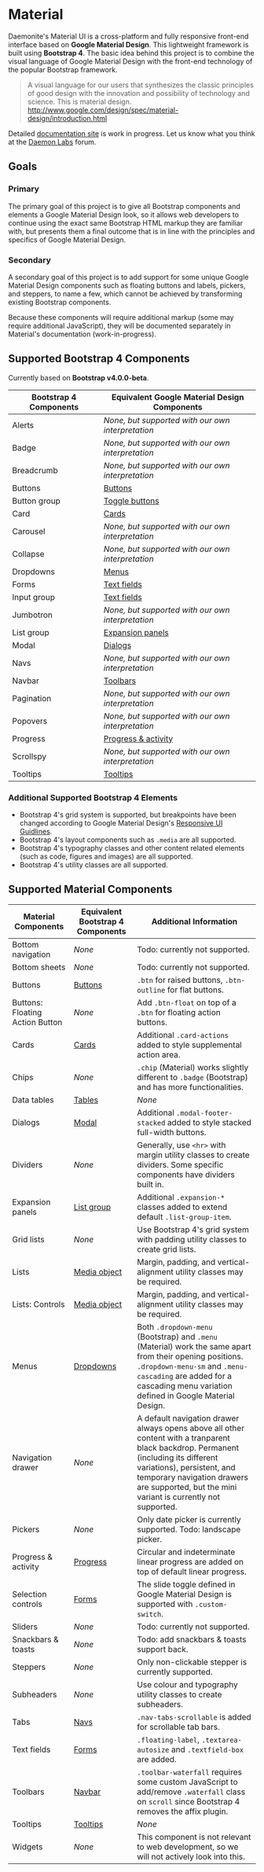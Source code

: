 # Material

Daemonite's Material UI is a cross-platform and fully responsive front-end interface based on __Google Material Design__. This lightweight framework is built using __Bootstrap 4__. The basic idea behind this project is to combine the visual language of Google Material Design with the front-end technology of the popular Bootstrap framework.

> A visual language for our users that synthesizes the classic principles of good design with the innovation and possibility of technology and science. This is material design.
> http://www.google.com/design/spec/material-design/introduction.html

Detailed [documentation site](http://daemonite.github.io/material/) is work in progress. Let us know what you think at the [Daemon Labs](http://labs.daemon.com.au) forum.

## Goals

### Primary

The primary goal of this project is to give all Bootstrap components and elements a Google Material Design look, so it allows web developers to continue using the exact same Bootstrap HTML markup they are familiar with, but presents them a final outcome that is in line with the principles and specifics of Google Material Design.

### Secondary

A secondary goal of this project is to add support for some unique Google Material Design components such as floating buttons and labels, pickers, and steppers, to name a few, which cannot be achieved by transforming existing Bootstrap components.

Because these components will require additional markup (some may require additional JavaScript), they will be documented separately in Material's documentation (work-in-progress).

## Supported Bootstrap 4 Components

Currently based on __Bootstrap v4.0.0-beta__.

| Bootstrap 4 Components | Equivalent Google Material Design Components                                                    |
| ---                    | ---                                                                                             |
| Alerts                 | _None, but supported with our own interpretation_                                               |
| Badge                  | _None, but supported with our own interpretation_                                               |
| Breadcrumb             | _None, but supported with our own interpretation_                                               |
| Buttons                | [Buttons](https://material.google.com/components/buttons.html)                                  |
| Button group           | [Toggle buttons](https://material.io/guidelines/components/buttons.html#buttons-toggle-buttons) |
| Card                   | [Cards](https://material.google.com/components/cards.html)                                      |
| Carousel               | _None, but supported with our own interpretation_                                               |
| Collapse               | _None, but supported with our own interpretation_                                               |
| Dropdowns              | [Menus](https://material.google.com/components/menus.html)                                      |
| Forms                  | [Text fields](https://material.google.com/components/text-fields.html)                          |
| Input group            | [Text fields](https://material.google.com/components/text-fields.html)                          |
| Jumbotron              | _None, but supported with our own interpretation_                                               |
| List group             | [Expansion panels](https://material.google.com/components/expansion-panels.html)                |
| Modal                  | [Dialogs](https://material.google.com/components/dialogs.html)                                  |
| Navs                   | _None, but supported with our own interpretation_                                               |
| Navbar                 | [Toolbars](https://material.google.com/components/toolbars.html)                                |
| Pagination             | _None, but supported with our own interpretation_                                               |
| Popovers               | _None, but supported with our own interpretation_                                               |
| Progress               | [Progress & activity](https://material.google.com/components/progress-activity.html)            |
| Scrollspy              | _None, but supported with our own interpretation_                                               |
| Tooltips               | [Tooltips](https://material.google.com/components/tooltips.html)                                |

### Additional Supported Bootstrap 4 Elements
* Bootstrap 4's grid system is supported, but breakpoints have been changed according to Google Material Design's [Responsive UI Guidlines](https://material.google.com/layout/responsive-ui.html#responsive-ui-breakpoints).
* Bootstrap 4's layout components such as `.media` are all supported.
* Bootstrap 4's typography classes and other content related elements (such as code, figures and images) are all supported.
* Bootstrap 4's utility classes are all supported.

## Supported Material Components

| Material Components             | Equivalent Bootstrap 4 Components                                         | Additional Information                                                                                                                                                                                                                                          |
| ---                             | ---                                                                       | ---                                                                                                                                                                                                                                                             |
| Bottom navigation               | _None_                                                                    | Todo: currently not supported.                                                                                                                                                                                                                                  |
| Bottom sheets                   | _None_                                                                    | Todo: currently not supported.                                                                                                                                                                                                                                  |
| Buttons                         | [Buttons](https://getbootstrap.com/docs/4.0/components/buttons/)          | `.btn` for raised buttons, `.btn-outline` for flat buttons.                                                                                                                                                                                                     |
| Buttons: Floating Action Button | _None_                                                                    | Add `.btn-float` on top of a `.btn` for floating action buttons.                                                                                                                                                                                                |
| Cards                           | [Cards](https://getbootstrap.com/docs/4.0/components/card/)               | Additional `.card-actions` added to style supplemental action area.                                                                                                                                                                                             |
| Chips                           | _None_                                                                    | `.chip` (Material) works slightly different to `.badge` (Bootstrap) and has more functionalities.                                                                                                                                                               |
| Data tables                     | [Tables](https://getbootstrap.com/docs/4.0/content/tables/)               | _None_                                                                                                                                                                                                                                                          |
| Dialogs                         | [Modal](https://getbootstrap.com/docs/4.0/components/modal/)              | Additional `.modal-footer-stacked` added to style stacked full-width buttons.                                                                                                                                                                                   |
| Dividers                        | _None_                                                                    | Generally, use `<hr>` with margin utility classes to create dividers. Some specific components have dividers built in.                                                                                                                                          |
| Expansion panels                | [List group](https://getbootstrap.com/docs/4.0/components/list-group/)    | Additional `.expansion-*` classes added to extend default `.list-group-item`.                                                                                                                                                                                   |
| Grid lists                      | _None_                                                                    | Use Bootstrap 4's grid system with padding utility classes to create grid lists.                                                                                                                                                                                |
| Lists                           | [Media object](https://getbootstrap.com/docs/4.0/layout/media-object/)    | Margin, padding, and vertical-alignment utility classes may be required.                                                                                                                                                                                        |
| Lists: Controls                 | [Media object](https://getbootstrap.com/docs/4.0/layout/media-object/)    | Margin, padding, and vertical-alignment utility classes may be required.                                                                                                                                                                                        |
| Menus                           | [Dropdowns](https://getbootstrap.com/docs/4.0/components/dropdowns/)      | Both `.dropdown-menu` (Bootstrap) and `.menu` (Material) work the same apart from their opening positions. `.dropdown-menu-sm` and `.menu-cascading` are added for a cascading menu variation defined in Google Material Design.                                |
| Navigation drawer               | _None_                                                                    | A default navigation drawer always opens above all other content with a tranparent black backdrop. Permanent (including its different variations), persistent, and temporary navigation drawers are supported, but the mini variant is currently not supported. |
| Pickers                         | _None_                                                                    | Only date picker is currently supported. Todo: landscape picker.                                                                                                                                                                                                |
| Progress & activity             | [Progress](https://getbootstrap.com/docs/4.0/components/progress/)        | Circular and indeterminate linear progress are added on top of default linear progress.                                                                                                                                                                         |
| Selection controls              | [Forms](https://getbootstrap.com/docs/4.0/components/forms/#custom-forms) | The slide toggle defined in Google Material Design is supported with `.custom-switch`.                                                                                                                                                                          |
| Sliders                         | _None_                                                                    | Todo: currently not supported.                                                                                                                                                                                                                                  |
| Snackbars & toasts              | _None_                                                                    | Todo: add snackbars & toasts support back.                                                                                                                                                                                                                      |
| Steppers                        | _None_                                                                    | Only non-clickable stepper is currently supported.                                                                                                                                                                                                              |
| Subheaders                      | _None_                                                                    | Use colour and typography utility classes to create subheaders.                                                                                                                                                                                                 |
| Tabs                            | [Navs](https://getbootstrap.com/docs/4.0/components/navs/#tabs)           | `.nav-tabs-scrollable` is added for scrollable tab bars.                                                                                                                                                                                                        |
| Text fields                     | [Forms](https://getbootstrap.com/docs/4.0/components/forms/)              | `.floating-label`, `.textarea-autosize` and `.textfield-box` are added.                                                                                                                                                                                         |
| Toolbars                        | [Navbar](https://getbootstrap.com/docs/4.0/components/navbar/)            | `.toolbar-waterfall` requires some custom JavaScript to add/remove `.waterfall` class on `scroll` since Bootstrap 4 removes the affix plugin.                                                                                                                   |
| Tooltips                        | [Tooltips](https://getbootstrap.com/docs/4.0/components/tooltips/)        | _None_                                                                                                                                                                                                                                                          |
| Widgets                         | _None_                                                                    | This component is not relevant to web development, so we will not actively look into this.                                                                                                                                                                      |
